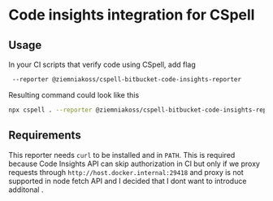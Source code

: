# Code insights integration for CSpell



## Usage

In your CI scripts that verify code using CSpell, add flag

```sh
 --reporter @ziemniakoss/cspell-bitbucket-code-insights-reporter
```

Resulting command could look like this

```sh
npx cspell . --reporter @ziemniakoss/cspell-bitbucket-code-insights-reporter
```

## Requirements

This reporter needs `curl` to be installed and in `PATH`.
This is required because Code Insights API can skip authorization in CI but only if we proxy requests through `http://host.docker.internal:29418` and proxy is not supported in node fetch API and I decided that I dont want to introduce additonal .
